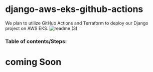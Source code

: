 # django-aws-eks-github-actions
We plan to utilize GitHub Actions and Terraform to deploy our Django project on AWS EKS.
![readme (3)](https://github.com/codewithmuh/django-aws-eks-github-actions/assets/51082957/20d4589d-aa84-4b18-b150-8892802aae76)

### Table of contents/Steps:

# coming Soon
